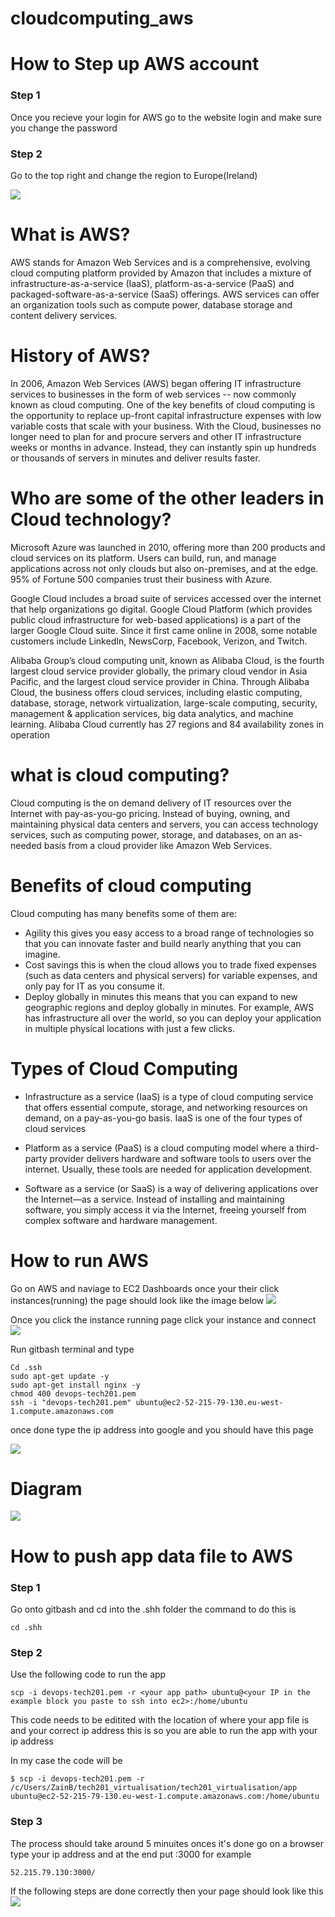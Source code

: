 # cloudcomputing_aws

# How to Step up AWS account

### Step 1

Once you recieve your login for AWS go to the website login and make sure you change the password

### Step 2

Go to the top right and change the region to Europe(Ireland)

![](/AWS.png)


# What is AWS?
AWS stands for Amazon Web Services and is a comprehensive, evolving cloud computing platform provided by Amazon that includes a mixture of infrastructure-as-a-service (IaaS), platform-as-a-service (PaaS) and packaged-software-as-a-service (SaaS) offerings. AWS services can offer an organization tools such as compute power, database storage and content delivery services.


# History of AWS?
In 2006, Amazon Web Services (AWS) began offering IT infrastructure services to businesses in the form of web services -- now commonly known as cloud computing. One of the key benefits of cloud computing is the opportunity to replace up-front capital infrastructure expenses with low variable costs that scale with your business. With the Cloud, businesses no longer need to plan for and procure servers and other IT infrastructure weeks or months in advance. Instead, they can instantly spin up hundreds or thousands of servers in minutes and deliver results faster.

# Who are some of the other leaders in Cloud technology?
Microsoft Azure was launched in 2010, offering more than 200 products and cloud services on its platform. Users can build, run, and manage applications across not only clouds but also on-premises, and at the edge. 95% of Fortune 500 companies trust their business with Azure.

Google Cloud includes a broad suite of services accessed over the internet that help organizations go digital. Google Cloud Platform (which provides public cloud infrastructure for web-based applications) is a part of the larger Google Cloud suite. Since it first came online in 2008, some notable customers include LinkedIn, NewsCorp, Facebook, Verizon, and Twitch.

Alibaba Group’s cloud computing unit, known as Alibaba Cloud, is the fourth largest cloud service provider globally, the primary cloud vendor in Asia Pacific, and the largest cloud service provider in China. Through Alibaba Cloud, the business offers cloud services, including elastic computing, database, storage, network virtualization, large-scale computing, security, management & application services, big data analytics, and machine learning.
Alibaba Cloud currently has 27 regions and 84 availability zones in operation


# what is cloud computing?
Cloud computing is the on demand delivery of IT resources over the Internet with pay-as-you-go pricing. Instead of buying, owning, and maintaining physical data centers and servers, you can access technology services, such as computing power, storage, and databases, on an as-needed basis from a cloud provider like Amazon Web Services.


# Benefits of cloud computing
Cloud computing has many benefits some of them are:
- Agility this gives you easy access to a broad range of technologies so that you can innovate faster and build nearly anything that you can imagine.
- Cost savings this is when the cloud allows you to trade fixed expenses (such as data centers and physical servers) for variable expenses, and only pay for IT as you consume it.
- Deploy globally in minutes this means that you can expand to new geographic regions and deploy globally in minutes. For example, AWS has infrastructure all over the world, so you can deploy your application in multiple physical locations with just a few clicks.

# Types of Cloud Computing
- Infrastructure as a service (IaaS) is a type of cloud computing service that offers essential compute, storage, and networking resources on demand, on a pay-as-you-go basis. IaaS is one of the four types of cloud services

- Platform as a service (PaaS) is a cloud computing model where a third-party provider delivers hardware and software tools to users over the internet. Usually, these tools are needed for application development.

- Software as a service (or SaaS) is a way of delivering applications over the Internet—as a service. Instead of installing and maintaining software, you simply access it via the Internet, freeing yourself from complex software and hardware management.

# How to run AWS

Go on AWS and naviage to EC2 Dashboards once your their click instances(running) the page should look like the image below
![](/AWS%20Naviagte.png)

Once you click the instance running page click your instance and connect
![](/Screenshot_20230215_134222.png)

Run gitbash terminal and type 

```
Cd .ssh
sudo apt-get update -y 
sudo apt-get install nginx -y
chmod 400 devops-tech201.pem
ssh -i "devops-tech201.pem" ubuntu@ec2-52-215-79-130.eu-west-1.compute.amazonaws.com
```
once done type the ip address into google and you should have this page

![](/nginx.png)

# Diagram
![](/diagram.png)

# How to push app data file to AWS


### Step 1
Go onto gitbash and cd into the .shh folder the command to do this is
```
cd .shh
```
### Step 2
Use the following code to run the app

```
scp -i devops-tech201.pem -r <your app path> ubuntu@<your IP in the example block you paste to ssh into ec2>:/home/ubuntu
```
This code needs to be editited with the location of where your app file is and your correct ip address this is so you are able to run the app with your ip address

In my case the code will be
```
$ scp -i devops-tech201.pem -r /c/Users/ZainB/tech201_virtualisation/tech201_virtualisation/app ubuntu@ec2-52-215-79-130.eu-west-1.compute.amazonaws.com:/home/ubuntu
```
### Step 3
The process should take around 5 minuites onces it's done go on a browser type your ip address and at the end put :3000 for example
```
52.215.79.130:3000/
```
If the following steps are done correctly then your page should look like this
![](/Screenshot_20230215_172115.png)






